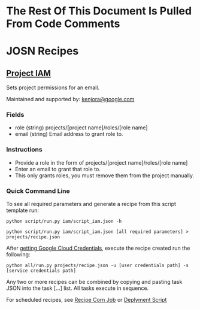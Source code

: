 # The Rest Of This Document Is Pulled From Code Comments


# JOSN Recipes

## [Project IAM](iam/script_iam.json)

Sets project permissions for an email.

Maintained and supported by: kenjora@google.com

### Fields

- role (string) projects/[project name]/roles/[role name]
- email (string) Email address to grant role to.

### Instructions

- Provide a role in the form of projects/[project name]/roles/[role name]
- Enter an email to grant that role to.
- This only grants roles, you must remove them from the project manually.

### Quick Command Line

To see all required parameters and generate a recipe from this script template run:

`python script/run.py iam/script_iam.json -h`

`python script/run.py iam/script_iam.json [all required parameters] > projects/recipe.json`

After [getting Google Cloud Credentials](/auth/README.md), execute the recipe created run the following:

`python all/run.py projects/recipe.json -u [user credentials path] -s [service credentials path]`

Any two or more recipes can be combined by copying and pasting task JSON into the task [...] list.  All tasks execute in sequence.

For scheduled recipes, see [Recipe Corn Job](/cron/README.md) or [Deplyment Script](/deploy/README.md)

